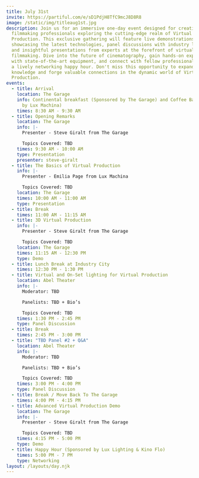 ```yaml
---
title: July 31st
invite: https://partiful.com/e/sD1PdjH8TfC9mcJ8D8R8
image: /static/img/titleaug1st.jpg
description: Join us for an immersive one-day event designed for creative
  filmmaking professionals exploring the cutting-edge realm of Virtual
  Production. This exclusive gathering will feature live demonstrations
  showcasing the latest technologies, panel discussions with industry leaders,
  and insightful presentations from experts at the forefront of virtual
  filmmaking. Dive into the future of cinematography, gain hands-on experience
  with state-of-the-art equipment, and connect with fellow professionals during
  a lively networking happy hour. Don't miss this opportunity to expand your
  knowledge and forge valuable connections in the dynamic world of Virtual
  Production.
events:
  - title: Arrival
    location: The Garage
    info: Continental breakfast (Sponsored by The Garage) and Coffee Bar (Sponsored
      by Lux Machina)
    times: 8:30 AM - 9:30 AM
  - title: Opening Remarks
    location: The Garage
    info: |-
      Presenter - Steve Giralt from The Garage

      Topics Covered: TBD
    times: 9:30 AM - 10:00 AM
    type: Presentation
    presenter: steve-giralt
  - title: The Basics of Virtual Production
    info: |-
      Presenter - Emilia Page from Lux Machina

      Topics Covered: TBD
    location: The Garage
    times: 10:00 AM - 11:00 AM
    type: Presentation
  - title: Break
    times: 11:00 AM - 11:15 AM
  - title: 3D Virtual Production
    info: |-
      Presenter - Steve Giralt from The Garage

      Topics Covered: TBD
    location: The Garage
    times: 11:15 AM - 12:30 PM
    type: Demo
  - title: Lunch Break at Industry City
    times: 12:30 PM - 1:30 PM
  - title: Virtual and On-Set lighting for Virtual Production
    location: Abel Theater
    info: |-
      Moderator: TBD

      Panelists: TBD + Bio’s

      Topics Covered: TBD
    times: 1:30 PM - 2:45 PM
    type: Panel Discussion
  - title: Break
    times: 2:45 PM - 3:00 PM
  - title: "TBD Panel #2 + Q&A"
    location: Abel Theater
    info: |-
      Moderator: TBD

      Panelists: TBD + Bio’s

      Topics Covered: TBD
    times: 3:00 PM - 4:00 PM
    type: Panel Discussion
  - title: Break / Move Back To The Garage
    times: 4:00 PM - 4:15 PM
  - title: Advanced Virtual Production Demo
    location: The Garage
    info: |-
      Presenter - Steve Giralt from The Garage

      Topics Covered: TBD
    times: 4:15 PM - 5:00 PM
    type: Demo
  - title: Happy Hour (Sponsored by Lux Lighting & Kino Flo)
    times: 5:00 PM - 7 PM
    type: Networking
layout: /layouts/day.njk
---
```

